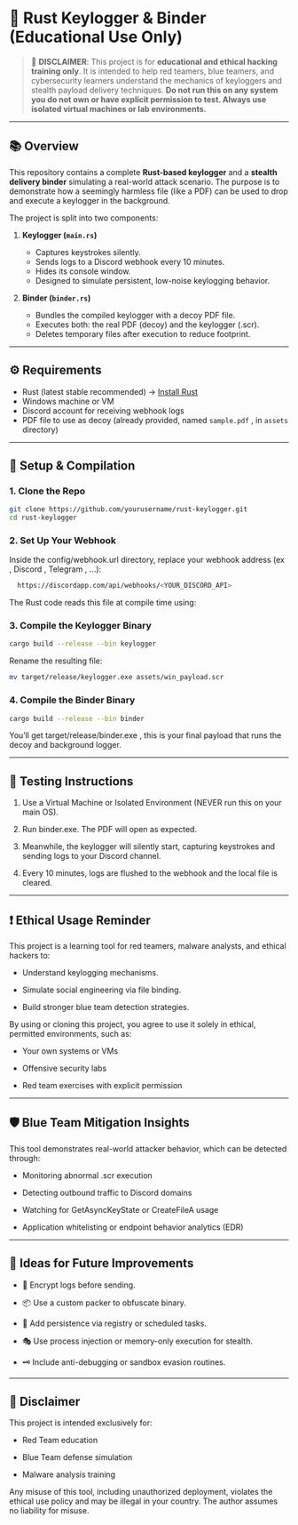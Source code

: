 # 🦀 Rust Keylogger & Binder (Educational Use Only)

> 🚨 **DISCLAIMER**: This project is for **educational and ethical hacking training only**. It is intended to help red teamers, blue teamers, and cybersecurity learners understand the mechanics of keyloggers and stealth payload delivery techniques. **Do not run this on any system you do not own or have explicit permission to test. Always use isolated virtual machines or lab environments.**

---

## 📚 Overview

This repository contains a complete **Rust-based keylogger** and a **stealth delivery binder** simulating a real-world attack scenario. The purpose is to demonstrate how a seemingly harmless file (like a PDF) can be used to drop and execute a keylogger in the background.

The project is split into two components:

1. **Keylogger (`main.rs`)**

   - Captures keystrokes silently.
   - Sends logs to a Discord webhook every 10 minutes.
   - Hides its console window.
   - Designed to simulate persistent, low-noise keylogging behavior.

2. **Binder (`binder.rs`)**
   - Bundles the compiled keylogger with a decoy PDF file.
   - Executes both: the real PDF (decoy) and the keylogger (.scr).
   - Deletes temporary files after execution to reduce footprint.

---

## ⚙️ Requirements

- Rust (latest stable recommended) → [Install Rust](https://www.rust-lang.org/tools/install)
- Windows machine or VM
- Discord account for receiving webhook logs
- PDF file to use as decoy (already provided, named `sample.pdf` , in `assets` directory)

---

## 🔧 Setup & Compilation

### 1. Clone the Repo

```bash
git clone https://github.com/yourusername/rust-keylogger.git
cd rust-keylogger
```

### 2. Set Up Your Webhook

Inside the config/webhook.url directory, replace your webhook address (ex , Discord , Telegram , ...):

```bash
  https://discordapp.com/api/webhooks/<YOUR_DISCORD_API>
```

The Rust code reads this file at compile time using:

### 3. Compile the Keylogger Binary

```bash
cargo build --release --bin keylogger
```

Rename the resulting file:

```bash
mv target/release/keylogger.exe assets/win_payload.scr
```

### 4. Compile the Binder Binary

```bash
cargo build --release --bin binder
```

You’ll get target/release/binder.exe , this is your final payload that runs the decoy and background logger.

---

## 🧪 Testing Instructions

1. Use a Virtual Machine or Isolated Environment (NEVER run this on your main OS).

2. Run binder.exe. The PDF will open as expected.

3. Meanwhile, the keylogger will silently start, capturing keystrokes and sending logs to your Discord channel.

4. Every 10 minutes, logs are flushed to the webhook and the local file is cleared.

---

## ❗ Ethical Usage Reminder

This project is a learning tool for red teamers, malware analysts, and ethical hackers to:

- Understand keylogging mechanisms.

- Simulate social engineering via file binding.

- Build stronger blue team detection strategies.

By using or cloning this project, you agree to use it solely in ethical, permitted environments, such as:

- Your own systems or VMs

- Offensive security labs

- Red team exercises with explicit permission

---

## 🛡️ Blue Team Mitigation Insights

This tool demonstrates real-world attacker behavior, which can be detected through:

- Monitoring abnormal .scr execution

- Detecting outbound traffic to Discord domains

- Watching for GetAsyncKeyState or CreateFileA usage

- Application whitelisting or endpoint behavior analytics (EDR)

---

## 🧠 Ideas for Future Improvements

- 🔐 Encrypt logs before sending.

- 📦 Use a custom packer to obfuscate binary.

- 🧬 Add persistence via registry or scheduled tasks.

- 🎭 Use process injection or memory-only execution for stealth.

- 🗝️ Include anti-debugging or sandbox evasion routines.

---

## 📢 Disclaimer

This project is intended exclusively for:

- Red Team education

- Blue Team defense simulation

- Malware analysis training

Any misuse of this tool, including unauthorized deployment, violates the ethical use policy and may be illegal in your country. The author assumes no liability for misuse.
